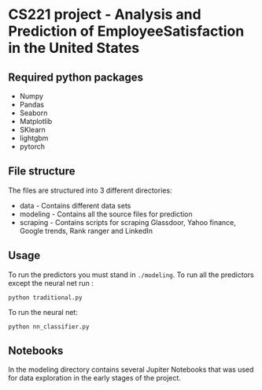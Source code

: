 # CS221 project - Analysis and Prediction of EmployeeSatisfaction in the United States

## Required python packages

* Numpy
* Pandas
* Seaborn
* Matplotlib
* SKlearn
* lightgbm
* pytorch

## File structure
The files are structured into 3 different directories:
* data - Contains different data sets
* modeling - Contains all the source files for prediction
* scraping - Contains scripts for scraping Glassdoor, Yahoo finance, Google trends, Rank ranger and LinkedIn

## Usage

To run the predictors you must stand in ```./modeling```. To run all the predictors except the neural net run :

```python traditional.py```

To run the neural net:

```python nn_classifier.py```

## Notebooks
In the modeling directory contains several Jupiter Notebooks that was used for data exploration in the early stages of the project.
